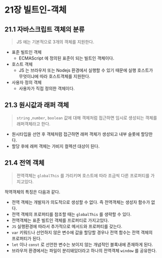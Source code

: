 # 21장 빌트인-객체

## 21.1 자바스크립트 객체의 분류

> JS 에는 기본적으로 3개의 객체를 지원한다.

- 표준 빌트인 객체
  - ECMAScript 에 정의된 표준이 되는 빌트인 객체이다.
- 호스트 객체
  - JS 는 브라우저 또는 Nodejs 환경에서 실행할 수 있기 때문에 실행 호스트가 무엇이냐에 따라 호스트객체를 지원한다.
- 사용자 정의 객체
  - 사용자가 직접 정의한 객체이다.

## 21.3 원시값과 래퍼 객체

> `string` ,`number`, `boolean` 값에 대해 객체처럼 접근하면 임시로 생성되는 객체를 래퍼객체라고 한다.

- 원시타입을 선언 후 객체처럼 접근하면 래퍼 객체가 생성되고 내부 슬롯에 할당한다.
- 할당 후에 래퍼 객체는 가비지 컬렉션 대상이 된다.

## 21.4 전역 객체

> 전역객체는 `globalThis` 를 가리키며 호스트에 따라 조금씩 다른 프로퍼티를 가지고있다.

적역객체의 특징은 다음과 같다.

- 전역 객체는 개발자가 의도적으로 생성할 수 없다. 즉 전역객체는 생성자 함수가 없다.
- 전역 객체의 프로퍼티를 참조할 때는 `globalThis` 를 생략할 수 있다.
- 전역객체는 표준 빌트인 객체를 프로퍼티로 가지고있다.
- `JS` 실행환경에 따라서 추가적으로 메서드와 프로퍼티를 갖는다.
- `var` 키워드나 선언하지 않은 변수에 값을 할당할 경우나 전역 함수는 전역 객체의 프로퍼티가 된다.
- `let` 이나 `const` 로 선언한 변수는 보이지 않는 개념적인 블록내에 존재하게 된다.
- 브라우저 환경에서는 파일이 분리돼있더라고 하나의 전역객체 `window` 를 공유한다.
